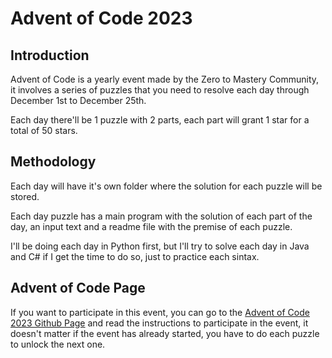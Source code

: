 # Advent of Code 2023
## Introduction
Advent of Code is a yearly event made by the Zero to Mastery Community, it involves a series of puzzles that you need to resolve each day through December 1st to December 25th.

Each day there'll be 1 puzzle with 2 parts, each part will grant 1 star for a total of 50 stars.

## Methodology
Each day will have it's own folder where the solution for each puzzle will be stored.

Each day puzzle has a main program with the solution of each part of the day, an input text and a readme file with the premise of each puzzle.

I'll be doing each day in Python first, but I'll try to solve each day in Java and C# if I get the time to do so, just to practice each sintax.

## Advent of Code Page
If you want to participate in this event, you can go to the [Advent of Code 2023 Github Page](https://github.com/zero-to-mastery/Advent-of-Code) and read the instructions to participate in the event, it doesn't matter if the event has already started, you have to do each puzzle to unlock the next one.